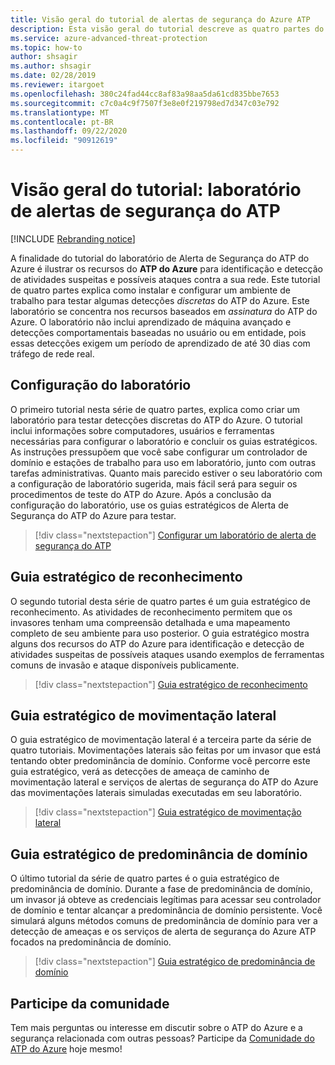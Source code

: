 ```yaml
---
title: Visão geral do tutorial de alertas de segurança do Azure ATP
description: Esta visão geral do tutorial descreve as quatro partes do laboratório de Alerta de Segurança do ATP do Azure para simular ameaças que serão detectadas pelo ATP do Azure.
ms.service: azure-advanced-threat-protection
ms.topic: how-to
author: shsagir
ms.author: shsagir
ms.date: 02/28/2019
ms.reviewer: itargoet
ms.openlocfilehash: 380c24fad44cc8af83a98aa5da61cd835bbe7653
ms.sourcegitcommit: c7c0a4c9f7507f3e8e0f219798ed7d347c03e792
ms.translationtype: MT
ms.contentlocale: pt-BR
ms.lasthandoff: 09/22/2020
ms.locfileid: "90912619"
---
```

# <a name="tutorial-overview-atp-security-alert-lab"></a>Visão geral do tutorial: laboratório de alertas de segurança do ATP

[!INCLUDE [Rebranding notice](includes/rebranding.md)]

A finalidade do tutorial do laboratório de Alerta de Segurança do ATP do Azure é ilustrar os recursos do **ATP do Azure** para identificação e detecção de atividades suspeitas e possíveis ataques contra a sua rede. Este tutorial de quatro partes explica como instalar e configurar um ambiente de trabalho para testar algumas detecções *discretas* do ATP do Azure. Este laboratório se concentra nos recursos baseados em *assinatura* do ATP do Azure. O laboratório não inclui aprendizado de máquina avançado e detecções comportamentais baseadas no usuário ou em entidade, pois essas detecções exigem um período de aprendizado de até 30 dias com tráfego de rede real.

## <a name="lab-setup"></a>Configuração do laboratório

O primeiro tutorial nesta série de quatro partes, explica como criar um laboratório para testar detecções discretas do ATP do Azure. O tutorial inclui informações sobre computadores, usuários e ferramentas necessárias para configurar o laboratório e concluir os guias estratégicos. As instruções pressupõem que você sabe configurar um controlador de domínio e estações de trabalho para uso em laboratório, junto com outras tarefas administrativas. Quanto mais parecido estiver o seu laboratório com a configuração de laboratório sugerida, mais fácil será para seguir os procedimentos de teste do ATP do Azure. Após a conclusão da configuração do laboratório, use os guias estratégicos de Alerta de Segurança do ATP do Azure para testar.

> [!div class="nextstepaction"]
> [Configurar um laboratório de alerta de segurança do ATP](playbook-setup-lab.md)

## <a name="reconnaissance-playbook"></a>Guia estratégico de reconhecimento

O segundo tutorial desta série de quatro partes é um guia estratégico de reconhecimento. As atividades de reconhecimento permitem que os invasores tenham uma compreensão detalhada e uma mapeamento completo de seu ambiente para uso posterior. O guia estratégico mostra alguns dos recursos do ATP do Azure para identificação e detecção de atividades suspeitas de possíveis ataques usando exemplos de ferramentas comuns de invasão e ataque disponíveis publicamente.

> [!div class="nextstepaction"]
> [Guia estratégico de reconhecimento](playbook-reconnaissance.md)


## <a name="lateral-movement-playbook"></a>Guia estratégico de movimentação lateral

O guia estratégico de movimentação lateral é a terceira parte da série de quatro tutoriais. Movimentações laterais são feitas por um invasor que está tentando obter predominância de domínio. Conforme você percorre este guia estratégico, verá as detecções de ameaça de caminho de movimentação lateral e serviços de alertas de segurança do ATP do Azure das movimentações laterais simuladas executadas em seu laboratório.  

> [!div class="nextstepaction"]
> [Guia estratégico de movimentação lateral](playbook-lateral-movement.md)

## <a name="domain-dominance-playbook"></a>Guia estratégico de predominância de domínio

O último tutorial da série de quatro partes é o guia estratégico de predominância de domínio. Durante a fase de predominância de domínio, um invasor já obteve as credenciais legítimas para acessar seu controlador de domínio e tentar alcançar a predominância de domínio persistente. Você simulará alguns métodos comuns de predominância de domínio para ver a detecção de ameaças e os serviços de alerta de segurança do Azure ATP focados na predominância de domínio.

> [!div class="nextstepaction"]
> [Guia estratégico de predominância de domínio](playbook-domain-dominance.md)


## <a name="join-the-community"></a>Participe da comunidade

Tem mais perguntas ou interesse em discutir sobre o ATP do Azure e a segurança relacionada com outras pessoas? Participe da [Comunidade do ATP do Azure](https://techcommunity.microsoft.com/t5/Azure-Advanced-Threat-Protection/bd-p/AzureAdvancedThreatProtection) hoje mesmo!

